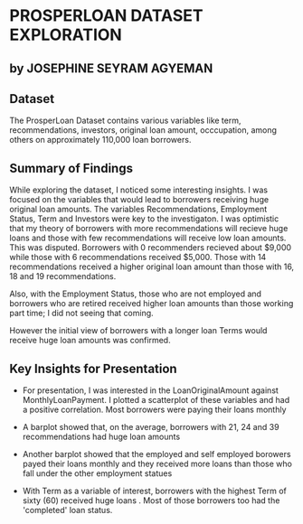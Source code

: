 # PROSPERLOAN DATASET EXPLORATION

## by JOSEPHINE SEYRAM AGYEMAN


## Dataset

The ProsperLoan Dataset contains various variables like term, recommendations, investors, original loan amount, occcupation, among others on approximately 110,000 loan borrowers.

## Summary of Findings

While exploring the dataset, I noticed some interesting insights. I was focused on the variables that would lead to borrowers receiving huge original loan amounts. The variables Recommendations, Employment Status, Term and Investors were key to the investigaton. I was optimistic that my theory of borrowers with more recommendations will recieve huge loans and those with few recommendations will receive low loan amounts. This was disputed. Borrowers with 0 recommenders recieved about $9,000 while those with 6 recommendations received $5,000. Those with 14 recommendations received a higher original loan amount than those with 16, 18 and 19 recommendations.

Also, with the Employment Status, those who are not employed and borrowers who are retired received higher loan amounts than those working part time; I did not seeing that coming.

However the initial view of borrowers with a longer loan Terms would receive huge loan amounts was confirmed. 

## Key Insights for Presentation

- For presentation, I was interested in the LoanOriginalAmount against MonthlyLoanPayment. I plotted a scatterplot of these variables and had a positive correlation. Most borrowers were paying their loans monthly

- A barplot showed that, on the average, borrowers with 21, 24 and 39 recommendations had huge loan amounts

- Another barplot showed that the employed and self employed borowers payed their loans monthly and they received more loans than those who fall under the other employment statues

- With Term as a variable of interest, borrowers with the highest Term of sixty (60) received huge loans . Most of those borrowers too had the 'completed' loan status. 

